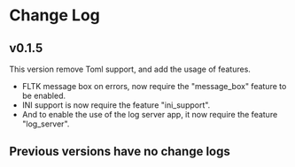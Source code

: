 # Change Log

## v0.1.5

This version remove Toml support, and add the usage of features.

- FLTK message box on errors, now require the "message_box" feature to be enabled.
- INI support is now require the feature "ini_support".
- And to enable the use of the log server app, it now require the feature "log_server".

## Previous versions have no change logs
